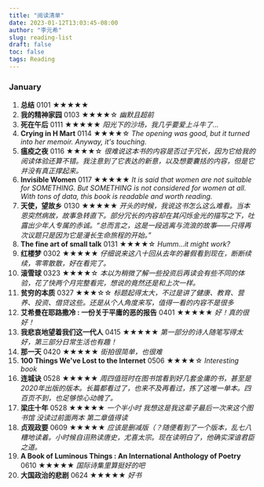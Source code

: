 ```yaml
---
title: "阅读清单"
date: 2023-01-12T13:03:45-08:00
author: "李元希"
slug: reading-list
draft: false
toc: false
tags: Reading
---
```


### January

1. **总结** 0101 ★★★★★ 
2. **我的精神家园** 0103 ★★★★☆ *幽默且超前*
3. **死在午后** 0111 ★★★★★ *阳光下的沙场，我几乎要爱上斗牛了...*
4. **Crying in H Mart** 0114 ★★★★☆ *The opening was good, but it turned into her memoir. Anyway, it's touching.*
5. **瘟疫之夜** 0116 ★★★★☆ *很难说这本书的内容是否过于冗长，因为它给我的阅读体验还算不错。我注意到了它表达的新意，以及想要囊括的内容，但是它并没有真正撑起来。*
6. **Invisible Women** 0117 ★★★★★ *It is said that women are not suitable for SOMETHING. But SOMETHING is not considered for women at all. With tons of data, this book is readable and worth reading.*
7. **天使，望故乡** 0130 ★★★★★ *开头的时候，我说这书怎么这么难看。当本恩突然病故，故事急转直下。部分冗长的内容却在其闪烁金光的描写之下，吐露出少年人专属的赤诚。“总而言之，这是一段逃离与流浪的故事——只得再次议题只是因为它是漫长生命旅程的开始。”*
8. **The fine art of small talk** 0131 ★★★★☆ *Humm...it might work?*
9. **红楼梦** 0302 ★★★★★ *仔细说来这八十回从去年的暑假看到现在，断断续续，零零散散，好在看完了。*
10. **滚雪球** 0323 ★★★★☆ *本以为稍微了解一些投资后再读会有些不同的体验，花了快两个月完整看完，想说的竟然还是和上次一样。*
11. **贫穷的本质** 0327 ★★★☆☆ *标题起得太大，不过是讲了健康、教育、营养、投资、借贷这些。还是从个人角度来写，值得一看的内容不是很多*
12. **艾希曼在耶路撒冷 : 一份关于平庸的恶的报告** 0401 ★★★★★ *好！真的很好！*
13. **我悲哀地望着我们这一代人** 0415 ★★★★★ *第一部分的诗人随笔写得太好，第三部分日常生活也有趣！*
14. **那一天** 0420 ★★★★★ *街拍很简单，也很难*
15. **100 Things We've Lost to the Internet** 0506 ★★★★☆ *Interesting book*
16. **连城诀** 0528 ★★★★★ *周四值班时在图书馆看到好几套金庸的书，甚至是2020年出版的版本。长篇都看过了，也来不及再看过，拣了这唯一单本。四百页不到，也足够惊心动魄了。*
17. **梁庄十年** 0528 ★★★★★ *一个半小时 我想这是我这辈子最后一次来这个图书馆 没读过前面两本 第二章值得读*
18. **贞观政要** 0609 ★★★★★ *应该是删减版（？随便看到了一个版本，乱七八糟地读着。小时候自诩熟读唐史，尤喜太宗。现在读明白了，他确实深谙君臣之道。*
19. **A Book of Luminous Things : An International Anthology of Poetry** 0610 ★★★★★ *国际诗集里算挺好的吧*
20. **大国政治的悲剧** 0624 ★★★★★ *好书*